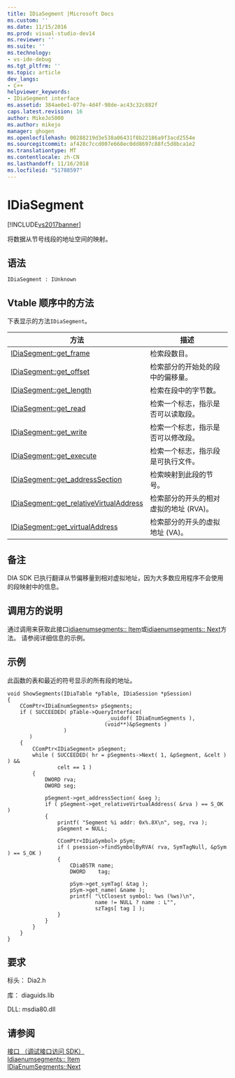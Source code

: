 ```yaml
---
title: IDiaSegment |Microsoft Docs
ms.custom: ''
ms.date: 11/15/2016
ms.prod: visual-studio-dev14
ms.reviewer: ''
ms.suite: ''
ms.technology:
- vs-ide-debug
ms.tgt_pltfrm: ''
ms.topic: article
dev_langs:
- C++
helpviewer_keywords:
- IDiaSegment interface
ms.assetid: 384ae0e1-077e-4d4f-98de-ac43c32c882f
caps.latest.revision: 16
author: MikeJo5000
ms.author: mikejo
manager: ghogen
ms.openlocfilehash: 00288219d3e538a06431f8b22186a9f3acd2554e
ms.sourcegitcommit: af428c7ccd007e668ec0dd8697c88fc5d8bca1e2
ms.translationtype: MT
ms.contentlocale: zh-CN
ms.lasthandoff: 11/16/2018
ms.locfileid: "51788597"
---
```

# <a name="idiasegment"></a>IDiaSegment
[!INCLUDE[vs2017banner](../../includes/vs2017banner.md)]

将数据从节号线段的地址空间的映射。  
  
## <a name="syntax"></a>语法  
  
```  
IDiaSegment : IUnknown  
```  
  
## <a name="methods-in-vtable-order"></a>Vtable 顺序中的方法  
 下表显示的方法`IDiaSegment`。  
  
|方法|描述|  
|------------|-----------------|  
|[IDiaSegment::get_frame](../../debugger/debug-interface-access/idiasegment-get-frame.md)|检索段数目。|  
|[IDiaSegment::get_offset](../../debugger/debug-interface-access/idiasegment-get-offset.md)|检索部分的开始处的段中的偏移量。|  
|[IDiaSegment::get_length](../../debugger/debug-interface-access/idiasegment-get-length.md)|检索在段中的字节数。|  
|[IDiaSegment::get_read](../../debugger/debug-interface-access/idiasegment-get-read.md)|检索一个标志，指示是否可以读取段。|  
|[IDiaSegment::get_write](../../debugger/debug-interface-access/idiasegment-get-write.md)|检索一个标志，指示是否可以修改段。|  
|[IDiaSegment::get_execute](../../debugger/debug-interface-access/idiasegment-get-execute.md)|检索一个标志，指示段是可执行文件。|  
|[IDiaSegment::get_addressSection](../../debugger/debug-interface-access/idiasegment-get-addresssection.md)|检索映射到此段的节号。|  
|[IDiaSegment::get_relativeVirtualAddress](../../debugger/debug-interface-access/idiasegment-get-relativevirtualaddress.md)|检索部分的开头的相对虚拟的地址 (RVA)。|  
|[IDiaSegment::get_virtualAddress](../../debugger/debug-interface-access/idiasegment-get-virtualaddress.md)|检索部分的开头的虚拟地址 (VA)。|  
  
## <a name="remarks"></a>备注  
 DIA SDK 已执行翻译从节偏移量到相对虚拟地址，因为大多数应用程序不会使用的段映射中的信息。  
  
## <a name="notes-for-callers"></a>调用方的说明  
 通过调用来获取此接口[idiaenumsegments:: Item](../../debugger/debug-interface-access/idiaenumsegments-item.md)或[idiaenumsegments:: Next](../../debugger/debug-interface-access/idiaenumsegments-next.md)方法。 请参阅详细信息的示例。  
  
## <a name="example"></a>示例  
 此函数的表和最近的符号显示的所有段的地址。  
  
```cpp#  
void ShowSegments(IDiaTable *pTable, IDiaSession *pSession)  
{  
    CComPtr<IDiaEnumSegments> pSegments;  
    if ( SUCCEEDED( pTable->QueryInterface(  
                                _uuidof( IDiaEnumSegments ),  
                               (void**)&pSegments )  
                  )  
       )  
    {  
        CComPtr<IDiaSegment> pSegment;  
        while ( SUCCEEDED( hr = pSegments->Next( 1, &pSegment, &celt ) ) &&  
                celt == 1 )  
        {  
            DWORD rva;  
            DWORD seg;  
  
            pSegment->get_addressSection( &seg );  
            if ( pSegment->get_relativeVirtualAddress( &rva ) == S_OK )  
            {  
                printf( "Segment %i addr: 0x%.8X\n", seg, rva );  
                pSegment = NULL;  
  
                CComPtr<IDiaSymbol> pSym;  
                if ( psession->findSymbolByRVA( rva, SymTagNull, &pSym ) == S_OK )  
                {  
                    CDiaBSTR name;  
                    DWORD    tag;  
  
                    pSym->get_symTag( &tag );  
                    pSym->get_name( &name );  
                    printf( "\tClosest symbol: %ws (%ws)\n",  
                            name != NULL ? name : L"",  
                            szTags[ tag ] );  
                }  
            }  
        }  
    }  
}  
```  
  
## <a name="requirements"></a>要求  
 标头： Dia2.h  
  
 库： diaguids.lib  
  
 DLL: msdia80.dll  
  
## <a name="see-also"></a>请参阅  
 [接口 （调试接口访问 SDK）](../../debugger/debug-interface-access/interfaces-debug-interface-access-sdk.md)   
 [Idiaenumsegments:: Item](../../debugger/debug-interface-access/idiaenumsegments-item.md)   
 [IDiaEnumSegments::Next](../../debugger/debug-interface-access/idiaenumsegments-next.md)



